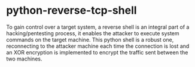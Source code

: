 # python-reverse-tcp-shell

To gain control over a target system, a reverse shell is an integral part of a hacking/pentesting process, it enables the attacker to execute system commands on the target machine. This python shell is a robust one, reconnecting to the attacker machine each time the connection is lost and an XOR encryption is implemented to encrypt the traffic sent between the two machines.
